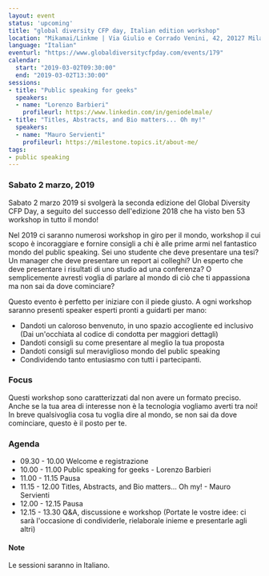 ```yaml
---
layout: event
status: 'upcoming'
title: "global diversity CFP day, Italian edition workshop"
location: "Mikamai/Linkme | Via Giulio e Corrado Venini, 42, 20127 Milano MI"
language: "Italian"
eventurl: "https://www.globaldiversitycfpday.com/events/179"
calendar:
  start: "2019-03-02T09:30:00"
  end: "2019-03-02T13:30:00"
sessions:
- title: "Public speaking for geeks"
  speakers:
  - name: "Lorenzo Barbieri"
    profileurl: https://www.linkedin.com/in/geniodelmale/
- title: "Titles, Abstracts, and Bio matters... Oh my!"
  speakers:
  - name: "Mauro Servienti"
    profileurl: https://milestone.topics.it/about-me/
tags:
- public speaking
---
```


### Sabato 2 marzo, 2019

Sabato 2 marzo 2019 si svolgerà la seconda edizione del Global Diversity CFP Day, a seguito del successo dell'edizione 2018 che ha visto ben 53 workshop in tutto il mondo!

Nel 2019 ci saranno numerosi workshop in giro per il mondo, workshop il cui scopo è incoraggiare e fornire consigli a chi è alle prime armi nel fantastico mondo del public speaking. Sei uno studente che deve presentare una tesi? Un manager che deve presentare un report ai colleghi? Un esperto che deve presentare i risultati di uno studio ad una conferenza? O semplicemente avresti voglia di parlare al mondo di ciò che ti appassiona ma non sai da dove cominciare?

Questo evento è perfetto per iniziare con il piede giusto. A ogni workshop saranno presenti speaker esperti pronti a guidarti per mano:

* Dandoti un caloroso benvenuto, in uno spazio accogliente ed inclusivo (Dai un'occhiata al codice di condotta per maggiori dettagli)
* Dandoti consigli su come presentare al meglio la tua proposta
* Dandoti consigli sul meraviglioso mondo del public speaking
* Condividendo tanto entusiasmo con tutti i partecipanti.

### Focus

Questi workshop sono caratterizzati dal non avere un formato preciso. Anche se la tua area di interesse non è la tecnologia vogliamo averti tra noi! In breve qualsivoglia cosa tu voglia dire al mondo, se non sai da dove cominciare, questo è il posto per te.

### Agenda

- 09.30 - 10.00 Welcome e registrazione
- 10.00 - 11.00 Public speaking for geeks - Lorenzo Barbieri
- 11.00 - 11.15 Pausa
- 11.15 - 12.00 Titles, Abstracts, and Bio matters... Oh my! - Mauro Servienti
- 12.00 - 12.15 Pausa
- 12.15 - 13.30 Q&A, discussione e workshop (Portate le vostre idee: ci sarà l'occasione di condividerle, rielaborale inieme e presentarle agli altri)

#### Note
Le sessioni saranno in Italiano.
